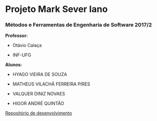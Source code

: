 # Projeto Mark Sever Iano

### Métodos e Ferramentas de Engenharia de Software 2017/2

**Professor:**
- Otávio Calaça

- INF-UFG


**Alunos:**
- HYAGO VIEIRA DE SOUZA

- MATHEUS VILACHÃ FERREIRA PIRES

- VALQUER DINIZ NOVAES

- HIGOR ANDRÉ QUINTÃO

[Repositório de desenvolvimento](https://github.com/hyagosouzza/MSI)
